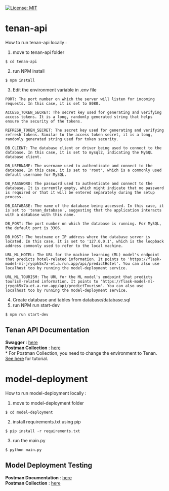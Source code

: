 ﻿[![License: MIT](https://img.shields.io/badge/License-MIT-yellow.svg)](https://opensource.org/licenses/MIT)

# tenan-api
How to run tenan-api locally :
1. move to tenan-api folder
```
$ cd tenan-api
```
2. run NPM install
```
$ npm install
```
3. Edit the environment variable in .env file
```
PORT: The port number on which the server will listen for incoming requests. In this case, it is set to 8080.

ACCESS_TOKEN_SECRET: The secret key used for generating and verifying access tokens. It is a long, randomly generated string that helps ensure the security of the tokens.

REFRESH_TOKEN_SECRET: The secret key used for generating and verifying refresh tokens. Similar to the access token secret, it is a long, randomly generated string used for token security.

DB_CLIENT: The database client or driver being used to connect to the database. In this case, it is set to mysql2, indicating the MySQL database client.

DB_USERNAME: The username used to authenticate and connect to the database. In this case, it is set to 'root', which is a commonly used default username for MySQL.

DB_PASSWORD: The password used to authenticate and connect to the database. It is currently empty, which might indicate that no password is required or that it will be entered separately during the setup process.

DB_DATABASE: The name of the database being accessed. In this case, it is set to 'tenan_database', suggesting that the application interacts with a database with this name.

DB_PORT: The port number on which the database is running. For MySQL, the default port is 3306.

DB_HOST: The hostname or IP address where the database server is located. In this case, it is set to '127.0.0.1', which is the loopback address commonly used to refer to the local machine.

URL_ML_HOTEL: The URL for the machine learning (ML) model's endpoint that predicts hotel-related information. It points to 'https://flask-model-ml-jryqok5x7a-et.a.run.app/api/predictHotel'. You can also use localhost too by running the model-deployment service.

URL_ML_TOURISM: The URL for the ML model's endpoint that predicts tourism-related information. It points to 'https://flask-model-ml-jryqok5x7a-et.a.run.app/api/predictTourism'. You can also use localhost too by running the model-deployment service.
```
4. Create database and tables from database/database.sql 
5. run NPM run start-dev
```
$ npm run start-dev
```

## Tenan API Documentation
__Swagger__ : [here](https://github.com/C23-PC620/tenan-api-swagger#how-to-open-swagger-ui) <br>
__Postman Collection__ : [here](https://www.postman.com/martian-meadow-395608/workspace/tenan-capstone-project-c23-pc620/collection/26683223-4e9cd0b8-56ac-46f4-8865-d411513cdabd?action=share&creator=26683223) <br>
\* For Postman Collection, you need to change the environment to Tenan. [See here](https://learning.postman.com/docs/sending-requests/managing-environments/#selecting-an-active-environment) for tutorial.

# model-deployment
How to run model-deployment locally :
1. move to model-deployment folder
```
$ cd model-deployment
```
2. install requirements.txt using pip
```
$ pip install -r requirements.txt
```
3. run the main.py
 ```
$ python main.py
```

## Model Deployment Testing
__Postman Documentation__ : [here](https://documenter.getpostman.com/view/26683223/2s93shz9T6) <br>
__Postman Collection__ : [here](https://www.postman.com/martian-meadow-395608/workspace/tenan-capstone-project-c23-pc620/collection/26683223-4e9cd0b8-56ac-46f4-8865-d411513cdabd?action=share&creator=26683223)

